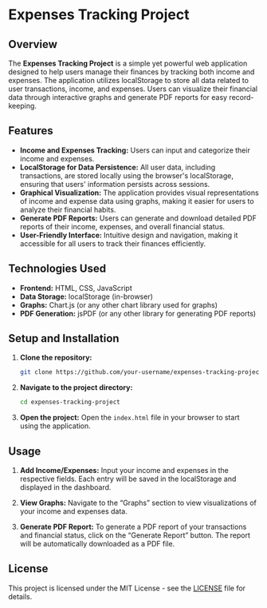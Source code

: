 # Expenses Tracking Project

## Overview

The **Expenses Tracking Project** is a simple yet powerful web application designed to help users manage their finances by tracking both income and expenses. The application utilizes localStorage to store all data related to user transactions, income, and expenses. Users can visualize their financial data through interactive graphs and generate PDF reports for easy record-keeping.

## Features

- **Income and Expenses Tracking:** Users can input and categorize their income and expenses.
- **LocalStorage for Data Persistence:** All user data, including transactions, are stored locally using the browser's localStorage, ensuring that users' information persists across sessions.
- **Graphical Visualization:** The application provides visual representations of income and expense data using graphs, making it easier for users to analyze their financial habits.
- **Generate PDF Reports:** Users can generate and download detailed PDF reports of their income, expenses, and overall financial status.
- **User-Friendly Interface:** Intuitive design and navigation, making it accessible for all users to track their finances efficiently.

## Technologies Used

- **Frontend:** HTML, CSS, JavaScript
- **Data Storage:** localStorage (in-browser)
- **Graphs:** Chart.js (or any other chart library used for graphs)
- **PDF Generation:** jsPDF (or any other library for generating PDF reports)

## Setup and Installation

1. **Clone the repository:**
   ```bash
   git clone https://github.com/your-username/expenses-tracking-project.git
   ```

2. **Navigate to the project directory:**
   ```bash
   cd expenses-tracking-project
   ```

3. **Open the project:**
   Open the `index.html` file in your browser to start using the application.

## Usage

1. **Add Income/Expenses:** Input your income and expenses in the respective fields. Each entry will be saved in the localStorage and displayed in the dashboard.
   
2. **View Graphs:** Navigate to the “Graphs” section to view visualizations of your income and expenses data.

3. **Generate PDF Report:** To generate a PDF report of your transactions and financial status, click on the “Generate Report” button. The report will be automatically downloaded as a PDF file.

## License

This project is licensed under the MIT License - see the [LICENSE](LICENSE) file for details.
